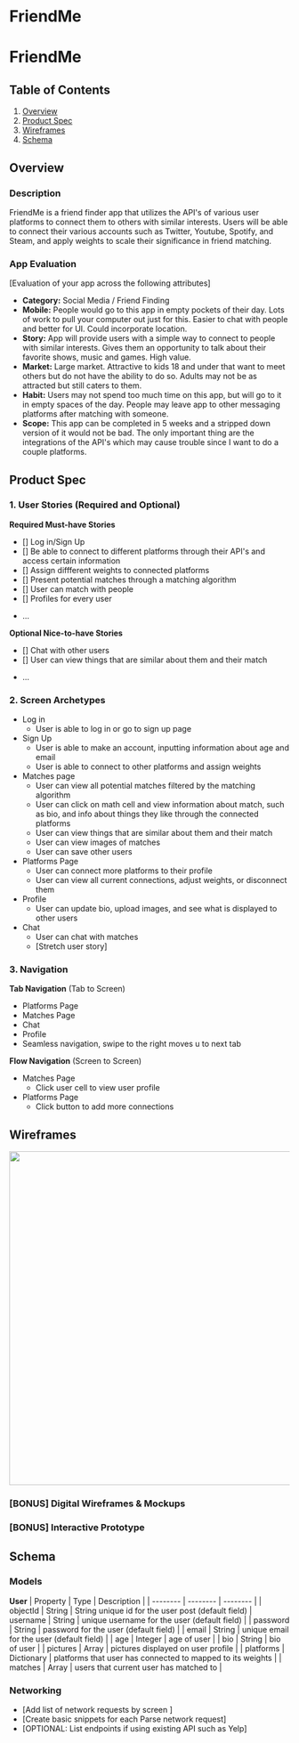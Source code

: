 FriendMe
===

# FriendMe

## Table of Contents
1. [Overview](#Overview)
1. [Product Spec](#Product-Spec)
1. [Wireframes](#Wireframes)
2. [Schema](#Schema)

## Overview
### Description

FriendMe is a friend finder app that utilizes the API's of various user platforms to connect them to others with similar interests. Users will be able to connect their various accounts such as Twitter, Youtube, Spotify, and Steam, and apply weights to scale their significance in friend matching.

### App Evaluation
[Evaluation of your app across the following attributes]
- **Category:** Social Media / Friend Finding
- **Mobile:** People would go to this app in empty pockets of their day. Lots of work to pull your computer out just for this. Easier to chat with people and better for UI. Could incorporate location.
- **Story:** App will provide users with a simple way to connect to people with similar interests. Gives them an opportunity to talk about their favorite shows, music and games. High value.
- **Market:** Large market. Attractive to kids 18 and under that want to meet others but do not have the ability to do so. Adults may not be as attracted but still caters to them.
- **Habit:** Users may not spend too much time on this app, but will go to it in empty spaces of the day. People may leave app to other messaging platforms after matching with someone.
- **Scope:** This app can be completed in 5 weeks and a stripped down version of it would not be bad. The only important thing are the integrations of the API's which may cause trouble since I want to do a couple platforms.

## Product Spec

### 1. User Stories (Required and Optional)

**Required Must-have Stories**

- [] Log in/Sign Up
- [] Be able to connect to different platforms through their API's and access certain information
- [] Assign diffferent weights to connected platforms
- [] Present potential matches through a matching algorithm
- [] User can match with people
- [] Profiles for every user
* ...

**Optional Nice-to-have Stories**

- [] Chat with other users
- [] User can view things that are similar about them and their match
* ...

### 2. Screen Archetypes

* Log in
   * User is able to log in or go to sign up page
* Sign Up
    * User is able to make an account, inputting information about age and email
    * User is able to connect to other platforms and assign weights
* Matches page
   * User can view all potential matches filtered by the matching algorithm
   * User can click on math cell and view information about match, such as bio, and info about things they like through the connected platforms
   * User can view things that are similar about them and their match
   * User can view images of matches
   * User can save other users
* Platforms Page
    * User can connect more platforms to their profile
    * User can view all current connections, adjust weights, or disconnect them
* Profile
   * User can update bio, upload images, and see what is displayed to other users
* Chat
   * User can chat with matches
   * [Stretch user story]

### 3. Navigation

**Tab Navigation** (Tab to Screen)

* Platforms Page
* Matches Page
* Chat 
* Profile
* Seamless navigation, swipe to the right moves u to next tab

**Flow Navigation** (Screen to Screen)

* Matches Page
   * Click user cell to view user profile
* Platforms Page
   * Click button to add more connections

## Wireframes
<img src="https://i.imgur.com/kE6J2Vk.png" width=600>

### [BONUS] Digital Wireframes & Mockups

### [BONUS] Interactive Prototype

## Schema 

### Models

**User**
| Property | Type | Description |
| -------- | -------- | -------- |
| objectId     | String     | String	unique id for the user post (default field) 
| username | String | unique username for the user (default field) |
| password | String | password for the user (default field) |
| email | String | unique email for the user (default field) |
| age | Integer | age of user |
| bio | String | bio of user |
| pictures | Array | pictures displayed on user profile |
| platforms | Dictionary | platforms that user has connected to mapped to its weights |
| matches | Array | users that current user has matched to |

### Networking
- [Add list of network requests by screen ]
- [Create basic snippets for each Parse network request]
- [OPTIONAL: List endpoints if using existing API such as Yelp]
